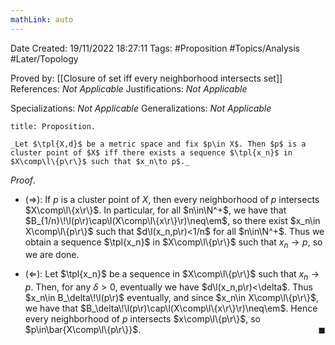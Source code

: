 ```yaml
---
mathLink: auto
---
```


<div class="topSpace"></div>

Date Created: 19/11/2022 18:27:11
Tags: #Proposition #Topics/Analysis #Later/Topology

Proved by: [[Closure of set iff every neighborhood intersects set]]
References: _Not Applicable_
Justifications: _Not Applicable_

Specializations: _Not Applicable_
Generalizations: _Not Applicable_

``` ad-Proposition
title: Proposition.

_Let $\tpl{X,d}$ be a metric space and fix $p\in X$. Then $p$ is a cluster point of $X$ iff there exists a sequence $\tpl{x_n}$ in $X\comp\l\{p\r\}$ such that $x_n\to p$._

```

_Proof_.
* ($\Rightarrow$): If $p$ is a cluster point of $X$, then every neighborhood of $p$ intersects $X\comp\l\{x\r\}$. In particular, for all $n\in\N^+$, we have that $B_{1/n}\!\l(p\r)\cap\l(X\comp\l\{x\r\}\r)\neq\em$, so there exist $x_n\in X\comp\l\{p\r\}$ such that $d\l(x_n,p\r)<1/n$ for all $n\in\N^+$. Thus we obtain a sequence $\tpl{x_n}$ in $X\comp\l\{p\r\}$ such that $x_n\to p$, so we are done.

* ($\Leftarrow$): Let $\tpl{x_n}$ be a sequence in $X\comp\l\{p\r\}$ such that $x_n\to p$. Then, for any $\delta>0$, eventually we have $d\l(x_n,p\r)<\delta$. Thus $x_n\in B_\delta\!\l(p\r)$ eventually, and since $x_n\in X\comp\l\{p\r\}$, we have that $B_\delta\!\l(p\r)\cap\l(X\comp\l\{x\r\}\r)\neq\em$. Hence every neighborhood of $p$ intersects $x\comp\l\{p\r\}$, so $p\in\bar{X\comp\l\{p\r\}}$.<span style="float:right;">$\blacksquare$</span>
